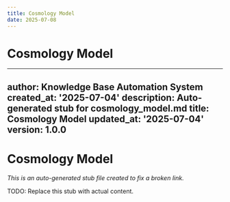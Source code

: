 ```yaml
---
title: Cosmology Model
date: 2025-07-08
---
```


# Cosmology Model

---
author: Knowledge Base Automation System
created_at: '2025-07-04'
description: Auto-generated stub for cosmology_model.md
title: Cosmology Model
updated_at: '2025-07-04'
version: 1.0.0
---

# Cosmology Model

*This is an auto-generated stub file created to fix a broken link.*

TODO: Replace this stub with actual content.
